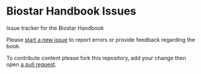 # Biostar Handbook Issues

Issue tracker for the Biostar Handbook

Please [start a new issue](https://github.com/biostars/biostar-handbook-issues/issues) to report errors or provide feedback regarding the book.

To contribute content please fork this repository, add your change then open [a pull request][pull].


[pull]: https://help.github.com/articles/about-pull-requests/
